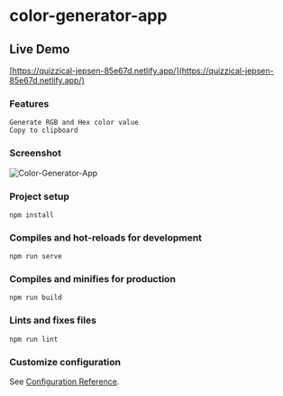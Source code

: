 # color-generator-app

## Live Demo
[https://quizzical-jepsen-85e67d.netlify.app/](https://quizzical-jepsen-85e67d.netlify.app/)

### Features
```
Generate RGB and Hex color value
Copy to clipboard
```

### Screenshot
![Color-Generator-App](https://user-images.githubusercontent.com/23694053/137938797-04019bd7-4553-4f8c-a7f8-424984b551d5.png)

### Project setup

```
npm install
```

### Compiles and hot-reloads for development

```
npm run serve
```

### Compiles and minifies for production

```
npm run build
```

### Lints and fixes files

```
npm run lint
```

### Customize configuration

See [Configuration Reference](https://cli.vuejs.org/config/).

